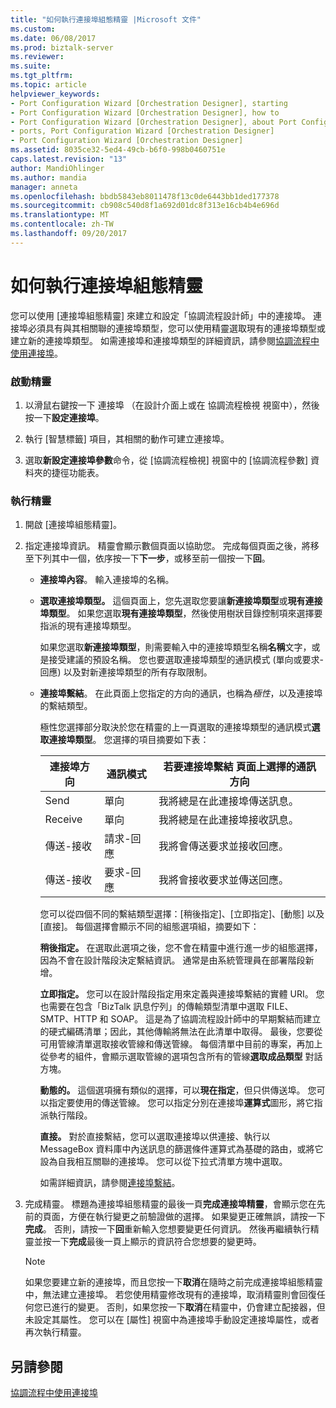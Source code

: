 ```yaml
---
title: "如何執行連接埠組態精靈 |Microsoft 文件"
ms.custom: 
ms.date: 06/08/2017
ms.prod: biztalk-server
ms.reviewer: 
ms.suite: 
ms.tgt_pltfrm: 
ms.topic: article
helpviewer_keywords:
- Port Configuration Wizard [Orchestration Designer], starting
- Port Configuration Wizard [Orchestration Designer], how to
- Port Configuration Wizard [Orchestration Designer], about Port Configuration Wizard
- ports, Port Configuration Wizard [Orchestration Designer]
- Port Configuration Wizard [Orchestration Designer]
ms.assetid: 8035ce32-5ed4-49cb-b6f0-998b0460751e
caps.latest.revision: "13"
author: MandiOhlinger
ms.author: mandia
manager: anneta
ms.openlocfilehash: bbdb5843eb8011478f13c0de6443bb1ded177378
ms.sourcegitcommit: cb908c540d8f1a692d01dc8f313e16cb4b4e696d
ms.translationtype: MT
ms.contentlocale: zh-TW
ms.lasthandoff: 09/20/2017
---
```

# <a name="how-to-run-the-port-configuration-wizard"></a>如何執行連接埠組態精靈
您可以使用 [連接埠組態精靈] 來建立和設定「協調流程設計師」中的連接埠。 連接埠必須具有與其相關聯的連接埠類型，您可以使用精靈選取現有的連接埠類型或建立新的連接埠類型。 如需連接埠和連接埠類型的詳細資訊，請參閱[協調流程中使用連接埠](../core/using-ports-in-orchestrations.md)。  
  
### <a name="to-start-the-wizard"></a>啟動精靈  
  
1.  以滑鼠右鍵按一下 連接埠 （在設計介面上或在 協調流程檢視 視窗中），然後按一下**設定連接埠**。  
  
2.  執行 [智慧標籤] 項目，其相關的動作可建立連接埠。  
  
3.  選取**新設定連接埠參數**命令，從 [協調流程檢視] 視窗中的 [協調流程參數] 資料夾的捷徑功能表。  
  
### <a name="to-run-the-wizard"></a>執行精靈  
  
1.  開啟 [連接埠組態精靈]。  
  
2.  指定連接埠資訊。 精靈會顯示數個頁面以協助您。 完成每個頁面之後，將移至下列其中一個，依序按一下**下一步**，或移至前一個按一下**回**。  
  
    -   **連接埠內容**。 輸入連接埠的名稱。  
  
    -   **選取連接埠類型。** 這個頁面上，您先選取您要讓**新連接埠類型**或**現有連接埠類型**。 如果您選取**現有連接埠類型**，然後使用樹狀目錄控制項來選擇要指派的現有連接埠類型。  
  
         如果您選取**新連接埠類型**，則需要輸入中的連接埠類型名稱**名稱**文字，或是接受建議的預設名稱。 您也要選取連接埠類型的通訊模式 (單向或要求-回應) 以及對新連接埠類型的所有存取限制。  
  
    -   **連接埠繫結**。 在此頁面上您指定的方向的通訊，也稱為*極性*，以及連接埠的繫結類型。  
  
         極性您選擇部分取決於您在精靈的上一頁選取的連接埠類型的通訊模式**選取連接埠類型**。 您選擇的項目摘要如下表：  
  
        |連接埠方向|通訊模式|若要連接埠繫結 頁面上選擇的通訊方向|  
        |--------------------|---------------------------|---------------------------------------------------------------|  
        |Send|單向|我將總是在此連接埠傳送訊息。|  
        |Receive|單向|我將總是在此連接埠接收訊息。|  
        |傳送-接收|請求-回應|我將會傳送要求並接收回應。|  
        |傳送-接收|要求-回應|我將會接收要求並傳送回應。|  
  
         您可以從四個不同的繫結類型選擇：[稍後指定]、[立即指定]、[動態] 以及 [直接]。 每個選擇會顯示不同的組態選項組，摘要如下：  
  
         **稍後指定。** 在選取此選項之後，您不會在精靈中進行進一步的組態選擇，因為不會在設計階段決定繫結資訊。 通常是由系統管理員在部署階段新增。  
  
         **立即指定。** 您可以在設計階段指定用來定義與連接埠繫結的實體 URI。 您也需要在包含「BizTalk 訊息佇列」的傳輸類型清單中選取 FILE、SMTP、HTTP 和 SOAP。 這是為了協調流程設計師中的早期繫結而建立的硬式編碼清單；因此，其他傳輸將無法在此清單中取得。 最後，您要從可用管線清單選取接收管線和傳送管線。 每個清單中目前的專案，再加上從參考的組件，會顯示選取管線的選項包含所有的管線**選取成品類型** 對話方塊。  
  
         **動態的。** 這個選項擁有類似的選擇，可以**現在指定**，但只供傳送埠。 您可以指定要使用的傳送管線。 您可以指定分別在連接埠**運算式**圖形，將它指派執行階段。  
  
         **直接。** 對於直接繫結，您可以選取連接埠以供連接、執行以 MessageBox 資料庫中內送訊息的篩選條件運算式為基礎的路由，或將它設為自我相互關聯的連接埠。 您可以從下拉式清單方塊中選取。  
  
         如需詳細資訊，請參閱[連接埠繫結](../core/port-bindings.md)。  
  
3.  完成精靈。 標題為連接埠組態精靈的最後一頁**完成連接埠精靈**，會顯示您在先前的頁面，方便在執行變更之前驗證做的選擇。 如果變更正確無誤，請按一下**完成**。 否則，請按一下**回**重新輸入您想要變更任何資訊。 然後再繼續執行精靈並按一下**完成**最後一頁上顯示的資訊符合您想要的變更時。  
  
    > [!NOTE]
    >  如果您要建立新的連接埠，而且您按一下**取消**在隨時之前完成連接埠組態精靈中，無法建立連接埠。 若您使用精靈修改現有的連接埠，取消精靈則會回復任何您已進行的變更。 否則，如果您按一下**取消**在精靈中，仍會建立配接器，但未設定其屬性。 您可以在 [屬性] 視窗中為連接埠手動設定連接埠屬性，或者再次執行精靈。  
  
## <a name="see-also"></a>另請參閱  
 [協調流程中使用連接埠](../core/using-ports-in-orchestrations.md)